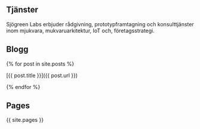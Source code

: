## Tjänster

Sjögreen Labs erbjuder rådgivning, prototypframtagning och konsulttjänster inom mjukvara, mukvaruarkitektur, IoT och, företagsstrategi.

## Blogg

{% for post in site.posts %}

[{{ post.title }}]({{ post.url }})

{% endfor %}

## Pages
{{ site.pages }}